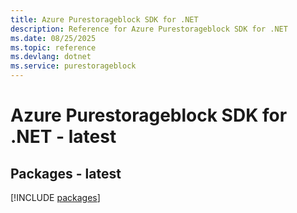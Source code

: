 ```yaml
---
title: Azure Purestorageblock SDK for .NET
description: Reference for Azure Purestorageblock SDK for .NET
ms.date: 08/25/2025
ms.topic: reference
ms.devlang: dotnet
ms.service: purestorageblock
---
```

# Azure Purestorageblock SDK for .NET - latest
## Packages - latest
[!INCLUDE [packages](purestorageblock-index.md)]